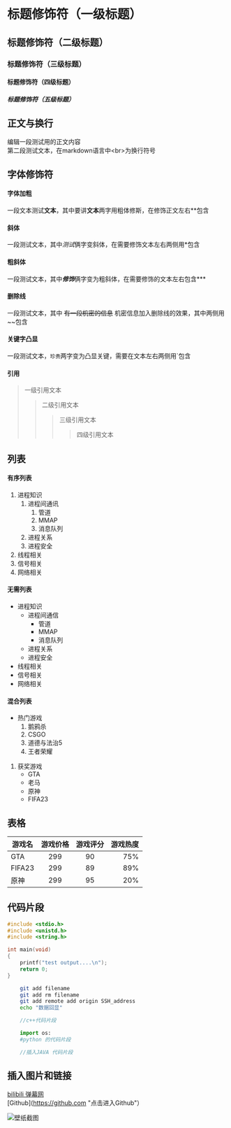# 标题修饰符（一级标题）

## 标题修饰符（二级标题）

### 标题修饰符（三级标题）

#### 标题修饰符（四级标题）

##### 标题修饰符（五级标题）

## 正文与换行

编辑一段测试用的正文内容<br>
第二段测试文本，在markdown语言中\<br\>为换行符号

## 字体修饰符

#### 字体加粗

一段文本测试**文本**，其中要讲**文本**两字用粗体修斯，在修饰正文左右\*\*包含<br>

#### 斜体

一段测试文本，其中*测试*俩字变斜体，在需要修饰文本左右两侧用\*包含<br>

#### 粗斜体

一段测试文本，其中***修饰***俩字变为粗斜体，在需要修饰的文本左右包含\*\*\*<br>

#### 删除线
一段测试文本，其中 ~~有一段机密的信息~~ 机密信息加入删除线的效果，其中两侧用\~\~包含<br>

#### 关键字凸显
一段测试文本，`珍贵`两字变为凸显关键，需要在文本左右两侧用\`包含<br>

#### 引用
> 一级引用文本
> > 二级引用文本
> > > 三级引用文本
> > >
> > > > 四级引用文本

## 列表

#### 有序列表

1. 进程知识
   1. 进程间通讯
      1. 管道
      2. MMAP
      3. 消息队列
   2. 进程关系
   3. 进程安全
2. 线程相关
3. 信号相关
4. 网络相关

#### 无需列表

* 进程知识
   * 进程间通信
      * 管道
      * MMAP
      * 消息队列
   * 进程关系
   * 进程安全
* 线程相关
* 信号相关
* 网络相关

#### 混合列表

* 热门游戏
   1. 鹅鸦杀
   2. CSGO
   3. 道德与法治5
   4. 王者荣耀

1. 获奖游戏
   * GTA
   * 老马
   * 原神
   * FIFA23

## 表格

游戏名|游戏价格|游戏评分|游戏热度
--|:--:|:--:|--:
GTA|299|90|75%
FIFA23|299|89|89%
原神|299|95|20%

## 代码片段

```c
#include <stdio.h>
#include <unistd.h>
#include <string.h>

int main(void)
{
	printf("test output....\n");
	return 0;
}
```

```bash
	git add filename
	git add rm filename
	git add remote add origin SSH_address
	echo "数据回显"
```

```cpp
	//c++代码片段
```

```python
	import os:
	#python 的代码片段
```

```java
	//插入JAVA 代码片段
```

## 插入图片和链接

[bilibili 弹幕网](https://www.bilibili.com "点击进入b站")<br>
[Github](https://github.com "点击进入Github"）

![壁纸截图](https://i.postimg.cc/VNPR4T3C/3.jpg "图片标题")
